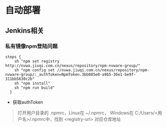 # 自动部署

## Jenkins相关

### 私有镜像npm登陆问题

```Jenkins
steps {
    sh "npm set registry http://nvwa.jiuqi.com.cn/nexus/repository/npm-nvware-group/"
    sh "npm config set //nvwa.jiuqi.com.cn/nexus/repository/npm-nvware-group/:_authToken=NpmToken.3bb085e0-a9b5-36e1-be9f-311bb5630c2b"
    sh "npm install"
    sh "npm run build"
  }
```

- 获取authToken
>打开用户目录的 .npmrc，Linux在 ~/.npmrc， Windows在 C:/Users/<用户名>/.npmrc中，找到 \<registry-url\> 对应仓库地址
